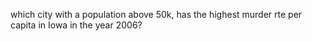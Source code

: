 
which city with a population above 50k, has the highest murder rte per capita in Iowa in the year 2006?
